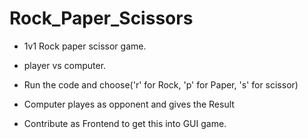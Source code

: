 # Rock_Paper_Scissors
- 1v1 Rock paper scissor game. 
- player vs computer.
- Run the code and choose('r' for Rock, 'p' for Paper, 's' for scissor)
- Computer playes as opponent and gives the Result


- Contribute as Frontend to get this into GUI game.
